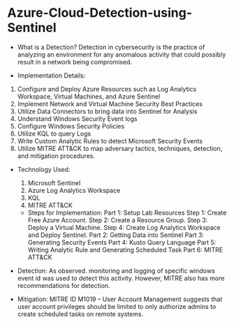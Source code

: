 # Azure-Cloud-Detection-using-Sentinel


* What is a Detection?
Detection in cybersecurity is the practice of analyzing an environment for any anomalous activity that could possibly result in a network being compromised.

* Implementation Details: 
1. Configure and Deploy Azure Resources such as Log Analytics Workspace, 
Virtual Machines, and Azure Sentinel 
2. Implement Network and Virtual Machine Security Best Practices 
3. Utilize Data Connectors to bring data into Sentinel for Analysis 
4. Understand Windows Security Event logs 
5. Configure Windows Security Policies 
6. Utilize KQL to query Logs 
7. Write Custom Analytic Rules to detect Microsoft Security Events 
8. Utilize MITRE ATT&CK to map adversary tactics, techniques, detection, and 
mitigation procedures.

* Technology Used:
  1. Microsoft Sentinel
  2. Azure Log Analytics Workspace
  3. KQL
  4. MITRE ATT&CK

  * Steps for Implementation: 
Part 1: Setup Lab Resources 
Step 1: Create Free Azure Account. 
Step 2: Create a Resource Group. 
Step 3: Deploy a Virtual Machine. 
Step 4: Create Log Analytics Workspace and Deploy Sentinel. 
Part 2: Getting Data into Sentinel 
Part 3: Generating Security Events 
Part 4: Kusto Query Language 
Part 5: Writing Analytic Rule and Generating Scheduled Task 
Part 6: MITRE ATT&CK

* Detection: 
As observed. monitoring and logging of specific windows event id was used to  detect this activity. However, MITRE also has more recommendations for  detection.

* Mitigation: 
MITRE ID M1019 – User Account Management suggests that user account  privileges should be limited to only authorize admins to create scheduled tasks on remote systems. 

